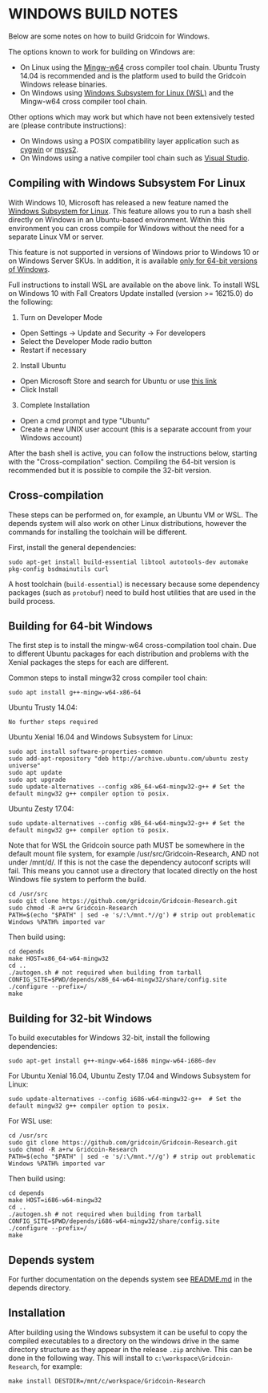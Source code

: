WINDOWS BUILD NOTES
====================

Below are some notes on how to build Gridcoin for Windows.

The options known to work for building on Windows are:

* On Linux using the [Mingw-w64](https://mingw-w64.org/doku.php) cross compiler tool chain. Ubuntu Trusty 14.04 is recommended
and is the platform used to build the Gridcoin Windows release binaries.
* On Windows using [Windows
Subsystem for Linux (WSL)](https://msdn.microsoft.com/commandline/wsl/about) and the Mingw-w64 cross compiler tool chain.

Other options which may work but which have not been extensively tested are (please contribute instructions):

* On Windows using a POSIX compatibility layer application such as [cygwin](http://www.cygwin.com/) or [msys2](http://www.msys2.org/).
* On Windows using a native compiler tool chain such as [Visual Studio](https://www.visualstudio.com).

Compiling with Windows Subsystem For Linux
-------------------------------------------

With Windows 10, Microsoft has released a new feature named the [Windows
Subsystem for Linux](https://msdn.microsoft.com/commandline/wsl/about). This
feature allows you to run a bash shell directly on Windows in an Ubuntu-based
environment. Within this environment you can cross compile for Windows without
the need for a separate Linux VM or server.

This feature is not supported in versions of Windows prior to Windows 10 or on
Windows Server SKUs. In addition, it is available [only for 64-bit versions of
Windows](https://msdn.microsoft.com/en-us/commandline/wsl/install_guide).

Full instructions to install WSL are available on the above link.
To install WSL on Windows 10 with Fall Creators Update installed (version >= 16215.0) do the following:

1. Turn on Developer Mode
  * Open Settings -> Update and Security -> For developers
  * Select the Developer Mode radio button
  * Restart if necessary
2. Install Ubuntu
  * Open Microsoft Store and search for Ubuntu or use [this link](https://www.microsoft.com/store/productId/9NBLGGH4MSV6)
  * Click Install
3. Complete Installation
  * Open a cmd prompt and type "Ubuntu"
  * Create a new UNIX user account (this is a separate account from your Windows account)


After the bash shell is active, you can follow the instructions below, starting
with the "Cross-compilation" section. Compiling the 64-bit version is recommended but it is possible to compile the 32-bit version.

Cross-compilation
-------------------

These steps can be performed on, for example, an Ubuntu VM or WSL. The depends system
will also work on other Linux distributions, however the commands for
installing the toolchain will be different.

First, install the general dependencies:

    sudo apt-get install build-essential libtool autotools-dev automake pkg-config bsdmainutils curl

A host toolchain (`build-essential`) is necessary because some dependency
packages (such as `protobuf`) need to build host utilities that are used in the
build process.

## Building for 64-bit Windows

The first step is to install the mingw-w64 cross-compilation tool chain. Due to different Ubuntu
packages for each distribution and problems with the Xenial packages the steps for each are different.

Common steps to install mingw32 cross compiler tool chain:

    sudo apt install g++-mingw-w64-x86-64

Ubuntu Trusty 14.04:

    No further steps required

Ubuntu Xenial 16.04 and Windows Subsystem for Linux: 

    sudo apt install software-properties-common
    sudo add-apt-repository "deb http://archive.ubuntu.com/ubuntu zesty universe"
    sudo apt update
    sudo apt upgrade
    sudo update-alternatives --config x86_64-w64-mingw32-g++ # Set the default mingw32 g++ compiler option to posix.

Ubuntu Zesty 17.04:

    sudo update-alternatives --config x86_64-w64-mingw32-g++ # Set the default mingw32 g++ compiler option to posix.

Note that for WSL the Gridcoin source path MUST be somewhere in the default mount file system, for
example /usr/src/Gridcoin-Research, AND not under /mnt/d/. If this is not the case the dependency autoconf scripts will fail.
This means you cannot use a directory that located directly on the host Windows file system to perform the build.

    cd /usr/src
    sudo git clone https://github.com/gridcoin/Gridcoin-Research.git
    sudo chmod -R a+rw Gridcoin-Research
    PATH=$(echo "$PATH" | sed -e 's/:\/mnt.*//g') # strip out problematic Windows %PATH% imported var
    
Then build using:

    cd depends
    make HOST=x86_64-w64-mingw32
    cd ..
    ./autogen.sh # not required when building from tarball
    CONFIG_SITE=$PWD/depends/x86_64-w64-mingw32/share/config.site ./configure --prefix=/
    make

## Building for 32-bit Windows

To build executables for Windows 32-bit, install the following dependencies:

    sudo apt-get install g++-mingw-w64-i686 mingw-w64-i686-dev 

For Ubuntu Xenial 16.04, Ubuntu Zesty 17.04 and Windows Subsystem for Linux:

    sudo update-alternatives --config i686-w64-mingw32-g++  # Set the default mingw32 g++ compiler option to posix.

For WSL use:

    cd /usr/src
    sudo git clone https://github.com/gridcoin/Gridcoin-Research.git
    sudo chmod -R a+rw Gridcoin-Research
    PATH=$(echo "$PATH" | sed -e 's/:\/mnt.*//g') # strip out problematic Windows %PATH% imported var


Then build using:

    cd depends
    make HOST=i686-w64-mingw32
    cd ..
    ./autogen.sh # not required when building from tarball
    CONFIG_SITE=$PWD/depends/i686-w64-mingw32/share/config.site ./configure --prefix=/
    make

## Depends system

For further documentation on the depends system see [README.md](../depends/README.md) in the depends directory.

Installation
-------------

After building using the Windows subsystem it can be useful to copy the compiled
executables to a directory on the windows drive in the same directory structure
as they appear in the release `.zip` archive. This can be done in the following
way. This will install to `c:\workspace\Gridcoin-Research`, for example:

    make install DESTDIR=/mnt/c/workspace/Gridcoin-Research
